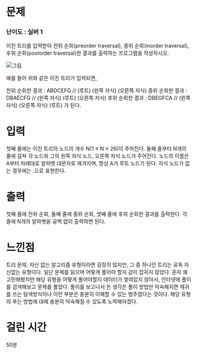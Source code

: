 # 문제

### 난이도 : 실버 1

이진 트리를 입력받아 전위 순회(preorder traversal), 중위 순회(inorder traversal), 후위 순회(postorder traversal)한 결과를 출력하는 프로그램을 작성하시오.

![그림](https://www.acmicpc.net/JudgeOnline/upload/201007/trtr.png)

예를 들어 위와 같은 이진 트리가 입력되면,

전위 순회한 결과 : ABDCEFG // (루트) (왼쪽 자식) (오른쪽 자식)
중위 순회한 결과 : DBAECFG // (왼쪽 자식) (루트) (오른쪽 자식)
후위 순회한 결과 : DBEGFCA // (왼쪽 자식) (오른쪽 자식) (루트)
가 된다.

# 입력

첫째 줄에는 이진 트리의 노드의 개수 N(1 ≤ N ≤ 26)이 주어진다. 둘째 줄부터 N개의 줄에 걸쳐 각 노드와 그의 왼쪽 자식 노드, 오른쪽 자식 노드가 주어진다. 노드의 이름은 A부터 차례대로 알파벳 대문자로 매겨지며, 항상 A가 루트 노드가 된다. 자식 노드가 없는 경우에는 .으로 표현한다.

# 출력

첫째 줄에 전위 순회, 둘째 줄에 중위 순회, 셋째 줄에 후위 순회한 결과를 출력한다. 각 줄에 N개의 알파벳을 공백 없이 출력하면 된다.

# 느낀점

트리 문제. 자신 없는 알고리즘 유형이라면 굉장히 많지만, 그 중 하나인 트리는 유독 자신없는 유형이다. 일단 문제를 읽으며 어떻게 풀어야 할지 감이 잡히지 않았다. 혼자 꽤 고민해봤지만 해당 유형을 어떻게 풀어야할지 데이터가 쌓여있지 않아서, 인터넷에 풀이를 검색해보고 문제를 풀었다. 풀이를 보고나서 든 생각은 풀이 방법만 익숙해지면 재귀를 쓰는 탐색방식이나 이런 부분은 충분히 이해할 수 있는 범주였다는 것이다. 해당 유형의 푸는 방법에 대해 충분히 익숙해질 수 있도록 노력해야겠다.

# 걸린 시간

50분
